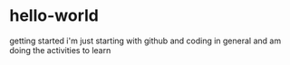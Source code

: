 # hello-world
getting started
i'm just starting with github and coding in general and am doing the activities to learn
